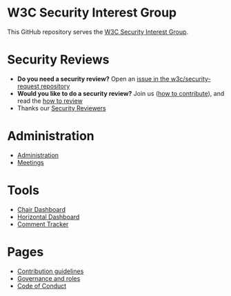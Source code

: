 # W3C Security Interest Group

This GitHub repository serves the [W3C Security Interest Group](https://www.w3.org/groups/ig/security/). 

# Security Reviews

* **Do you need a security review?** Open an [issue in the w3c/security-request repository](https://github.com/w3c/security-request/issues/new/choose)
* **Would you like to do a security review?** Join us ([how to contribute](CONTRIBUTING.md)), and read the [how to review](https://github.com/w3c/securityig/blob/main/administration/how-to-review.md)
* Thanks our [Security Reviewers](https://www.w3.org/PM/horizontal/leaderboard.html?repo=Security)
  
# Administration

* [Administration](https://github.com/w3c/securityig/administration)
* [Meetings](https://github.com/w3c/securityig/meetings)

# Tools 

* [Chair Dashboard](https://www.w3.org/PM/Groups/chairboard.html?gid=ig/security)
* [Horizontal Dashboard](https://www.w3.org/PM/horizontal/board.html?name=Security)
* [Comment Tracker](https://www.w3.org/PM/horizontal/?repo=w3c/security-review)

# Pages
* [Contribution guidelines](CONTRIBUTING.md)
* [Governance and roles](GOVERNANCE.md)
* [Code of Conduct](CODE_OF_CONDUCT.md)

<!--

**Here are some ideas to get you started:**

🙋‍♀️ A short introduction - what is your organization all about?
🌈 Contribution guidelines - how can the community get involved?
👩‍💻 Useful resources - where can the community find your docs? Is there anything else the community should know?
🍿 Fun facts - what does your team eat for breakfast?
🧙 Remember, you can do mighty things with the power of [Markdown](https://docs.github.com/github/writing-on-github/getting-started-with-writing-and-formatting-on-github/basic-writing-and-formatting-syntax)
-->

